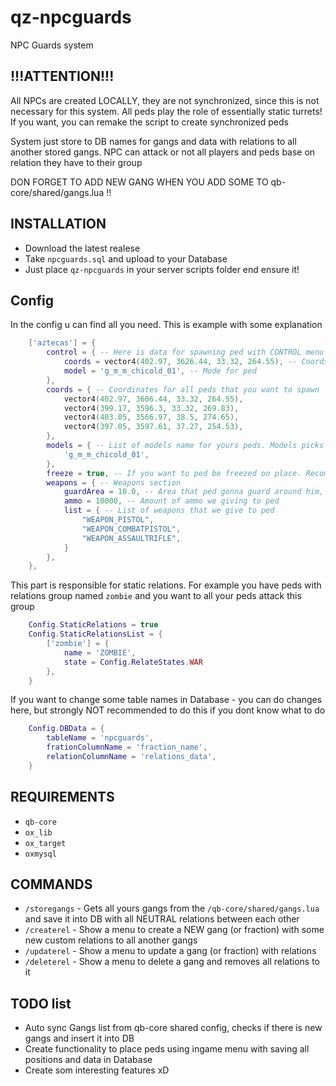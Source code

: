 # qz-npcguards
NPC Guards system

## !!!ATTENTION!!!

All NPCs are created LOCALLY, they are not synchronized, since this is not necessary for this system. All peds play the role of essentially static turrets! If you want, you can remake the script to create synchronized peds

System just store to DB names for gangs and data with relations to all another stored gangs. NPC can attack or not all players and peds base on relation they have to their group

DON FORGET TO ADD NEW GANG WHEN YOU ADD SOME TO qb-core/shared/gangs.lua !!

## INSTALLATION
 - Download the latest realese
 - Take `npcguards.sql` and upload to your Database
 - Just place `qz-npcguards` in your server scripts folder end ensure it!

## Config

In the config u can find all you need. This is example with some explanation

```lua
    ['aztecas'] = {
        control = { -- Here is data for spawning ped with CONTROL menu for all ur guards
            coords = vector4(402.97, 3626.44, 33.32, 264.55), -- Coords for this ped
            model = 'g_m_m_chicold_01', -- Mode for ped
        },
        coords = { -- Coordinates for all peds that you want to spawn
            vector4(402.97, 3606.44, 33.32, 264.55),
            vector4(399.17, 3596.3, 33.32, 269.83),
            vector4(403.05, 3566.97, 38.5, 274.65),
            vector4(397.05, 3597.61, 37.27, 254.53),
        },
        models = { -- List of models name for yours peds. Models picks randomly
            'g_m_m_chicold_01',
        },
        freeze = true, -- If you want to ped be freezed on place. Recomended to leave it true.
        weapons = { -- Weapons section
            guardArea = 10.0, -- Area that ped gonna guard around him, THIS OPTION NEED IF freeze IS SET TO FALSE! Just leave it 10.0
            ammo = 10000, -- Amount of ammo we giving to ped
            list = { -- List of weapons that we give to ped
                "WEAPON_PISTOL",
                "WEAPON_COMBATPISTOL",
                "WEAPON_ASSAULTRIFLE",
            }
        },
    },
```
This part is responsible for static relations. For example you have peds with relations group named `zombie` and you want to all your peds attack this group

```lua
    Config.StaticRelations = true
    Config.StaticRelationsList = {
        ['zombie'] = {
            name = 'ZOMBIE',
            state = Config.RelateStates.WAR
        },
    }
```

If you want to change some table names in Database - you can do changes here, but strongly NOT recommended to do this if you dont know what to do

```lua
    Config.DBData = {
        tableName = 'npcguards',
        frationColumnName = 'fraction_name',
        relationColumnName = 'relations_data',
    }
```

## REQUIREMENTS
 - `qb-core`
 - `ox_lib`
 - `ox_target`
 - `oxmysql`

## COMMANDS

 - `/storegangs` - Gets all yours gangs from the `/qb-core/shared/gangs.lua` and save it into DB with all NEUTRAL relations between each other
 - `/createrel` - Show a menu to create a NEW gang (or fraction) with some new custom relations to all another gangs
 - `/updaterel` - Show a menu to update a gang (or fraction) with relations
 - `/deleterel` - Show a menu to delete a gang and removes all relations to it

 ## TODO list
 - Auto sync Gangs list from qb-core shared config, checks if there is new gangs and insert it into DB
 - Create functionality to place peds using ingame menu with saving all positions and data in Database
 - Create som interesting features xD
